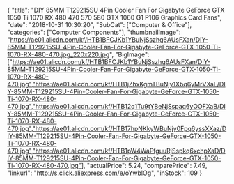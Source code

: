 {
	"title": "DIY 85MM T129215SU 4Pin Cooler Fan For Gigabyte GeForce GTX 1050 Ti 1070 RX 480 470 570 580 GTX 1060 G1 P106 Graphics Card Fans",
	"date": "2018-10-31 10:30:20",
	"SubCat": ["Computer & Office"],
	"categories": ["Computer Components"],
	"thumbnailImage": "https://ae01.alicdn.com/kf/HTB1BFCJKb1YBuNjSszhq6AUsFXan/DIY-85MM-T129215SU-4Pin-Cooler-Fan-For-Gigabyte-GeForce-GTX-1050-Ti-1070-RX-480-470.jpg_220x220.jpg",
	"BigImage": ["https://ae01.alicdn.com/kf/HTB1BFCJKb1YBuNjSszhq6AUsFXan/DIY-85MM-T129215SU-4Pin-Cooler-Fan-For-Gigabyte-GeForce-GTX-1050-Ti-1070-RX-480-470.jpg","https://ae01.alicdn.com/kf/HTB1jZhxKgmTBuNjy1Xbq6yMrVXaL/DIY-85MM-T129215SU-4Pin-Cooler-Fan-For-Gigabyte-GeForce-GTX-1050-Ti-1070-RX-480-470.jpg","https://ae01.alicdn.com/kf/HTB12q1Tu9tYBeNjSspaq6yOOFXaB/DIY-85MM-T129215SU-4Pin-Cooler-Fan-For-Gigabyte-GeForce-GTX-1050-Ti-1070-RX-480-470.jpg","https://ae01.alicdn.com/kf/HTB17hpNKkyWBuNjy0Fpq6yssXXaz/DIY-85MM-T129215SU-4Pin-Cooler-Fan-For-Gigabyte-GeForce-GTX-1050-Ti-1070-RX-480-470.jpg","https://ae01.alicdn.com/kf/HTB1pW4WaPfguuRjSspkq6xchpXaD/DIY-85MM-T129215SU-4Pin-Cooler-Fan-For-Gigabyte-GeForce-GTX-1050-Ti-1070-RX-480-470.jpg"],
	"actualPrice": 5.24,
	"comparePrice": 7.49,
	"linkurl": "http://s.click.aliexpress.com/e/oYwblOg",
	"inStock": 109
}
